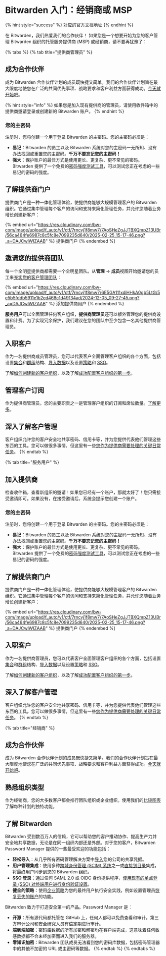 # Bitwarden 入门：经销商或 MSP

{% hint style="success" %}
对应的[官方文档地址](https://bitwarden.com/help/get-started-provider/)
{% endhint %}

在 Bitwarden，我们热爱我们的合作伙伴！ 如果您是一个想要开始为您的客户管理 Bitwarden 组织的托管服务提供商 (MSP) 或经销商，请不要再犹豫了：

{% tabs %}
{% tab title="提供商管理员" %}
## 成为合作伙伴 <a href="#become-a-partner" id="become-a-partner"></a>

成为 Bitwarden 合作伙伴计划的成员既快捷又简单。我们的合作伙伴计划旨在最大限度地使您在广泛的共同优先事项、战略要求和客户利益方面获得成功。[今天就开始吧](https://bitwarden.com/partners/become-a-partner/)。

{% hint style="info" %}
如果您是加入现有提供商的管理员，请使用收件箱中的提供商邀请登录或创建新的 Bitwarden 账户。
{% endhint %}

### 您的主密码 <a href="#your-master-password" id="your-master-password"></a>

注册时，您将创建一个用于登录 Bitwarden 的主密码。您的主密码必须是：

* **易记**：Bitwarden 的员工以及 Bitwarden 系统对您的主密码一无所知、没有办法找回或重置您的主密码。**千万不要忘记您的主密码！**
* **强大**：保护账户的最佳方式是使用更长、更复杂、更不常见的密码。Bitwarden 提供了一个免费的[密码强度测试工具](https://bitwarden.com/password-strength/)，可以测试您正在考虑的一些易记的密码的强度。

## 了解提供商门户 <a href="#get-to-know-the-provider-portal" id="get-to-know-the-provider-portal"></a>

提供商门户是一种一体化管理体验，使提供商能够大规模管理客户的 Bitwarden 组织。它通过集中管理每个客户的访问和支持来简化管理任务，并允许您随着业务增长创建新客户：

{% embed url="https://res.cloudinary.com/bw-com/image/upload/f_auto/v1/ctf/7rncvj1f8mw7/7AoSHeZgJJTBXQmpZ13UBr/56ca464fe6987c8c5fc8e7099235d640/2025-02-25_15-17-46.png?_a=DAJCwlWIZAAB" %}
提供商门户
{% endembed %}

## 邀请您的提供商团队 <a href="#invite-your-provider-team" id="invite-your-provider-team"></a>

每一个全明星提供商都需要一个全明星团队。从**管理** → **成员**视图开始邀请您的员工来[充实您的客户管理团队](../provider-portal/provider-users.md#onboard-provider-users)：

{% embed url="https://res.cloudinary.com/bw-com/image/upload/f_auto/v1/ctf/7rncvj1f8mw7/6E5GA111xdiHHkA0gb5LtG/5e5b5fddb5911e1b2ed468c1d49134ad/2024-12-05_09-27-45.png?_a=DAJCwlWIZAAB" %}
添加提供商用户
{% endembed %}

**服务用户**可以全面管理任何客户组织，**提供商管理员**还可以额外管理您的提供商设置和计费。为了实现冗余保护，我们建议在您的团队中至少包含一名其他提供商管理员。

## 入职客户 <a href="#onboard-clients" id="onboard-clients"></a>

作为一名提供商成员管理员，您可以代表客户全面管理客户组织的各个方面，包括设置[集合](../admin-console/manage-shared-items/collections/about-collections.md)和[群组](../admin-console/manage-members/groups.md)结构、[导入数据](../admin-console/manage-shared-items/import-organization-items/import-data-to-an-organization.md)以及设置[策略](../admin-console/manage-shared-items/enterprise-policies.md)和 [SSO](../login-with-sso/about-login-with-sso.md)。

了解[如何创建新的客户组织](../provider-portal/start-a-client-organization.md)，以及了解[成功配置客户组织的第一步](../provider-portal/start-a-client-organization.md#initial-setup-procedure)。

## 管理客户订阅 <a href="#manage-client-subscriptions" id="manage-client-subscriptions"></a>

作为提供商管理员，您的主要职责之一是管理客户组织的订阅和席位数量。[了解更多](../provider-portal/provider-billing.md)。

## 深入了解客户管理 <a href="#dig-into-client-administration" id="dig-into-client-administration"></a>

客户组织允许您的客户安全地共享密码、信用卡等，并为您提供代表他们管理这些东西的工具。您可以做很多事情，但这里有一些[您作为提供商需要处理的关键日常任务](../provider-portal/ongoing-administration.md)。
{% endtab %}

{% tab title="服务用户" %}
## 加入提供商 <a href="#join-your-provider" id="join-your-provider"></a>

检查收件箱，查看新组织的邀请！如果您已经有一个账户，那就太好了！您只需接受邀请即可。如果没有，在接受邀请后，系统会提示您创建一个账户。

### 您的主密码 <a href="#your-master-password" id="your-master-password"></a>

注册时，您将创建一个用于登录 Bitwarden 的主密码。您的主密码必须是：

* **易记**：Bitwarden 的员工以及 Bitwarden 系统对您的主密码一无所知、没有办法找回或重置您的主密码。**千万不要忘记您的主密码！**
* **强大**：保护账户的最佳方式是使用更长、更复杂、更不常见的密码。Bitwarden 提供了一个免费的[密码强度测试工具](https://bitwarden.com/password-strength/)，可以测试您正在考虑的一些易记的密码的强度。

## 了解提供商门户 <a href="#get-to-know-the-provider-portal" id="get-to-know-the-provider-portal"></a>

提供商门户是一种一体化管理体验，使提供商能够大规模管理客户的 Bitwarden 组织。它通过集中管理每个客户的访问和支持来简化管理任务，并允许您随着业务增长创建新客户：

{% embed url="https://res.cloudinary.com/bw-com/image/upload/f_auto/v1/ctf/7rncvj1f8mw7/7AoSHeZgJJTBXQmpZ13UBr/56ca464fe6987c8c5fc8e7099235d640/2025-02-25_15-17-46.png?_a=DAJCwlWIZAAB" %}
提供商门户
{% endembed %}

## 入职客户 <a href="#onboard-clients" id="onboard-clients"></a>

作为一名提供商管理员​​，您可以代表客户全面管理客户组织的各个方面，包括设置[集合](../admin-console/manage-shared-items/collections/about-collections.md)和[群组](../admin-console/manage-members/groups.md)结构、[导入数据](../admin-console/manage-shared-items/import-organization-items/import-data-to-an-organization.md)以及设置[策略](../admin-console/manage-shared-items/enterprise-policies.md)和 [SSO](../login-with-sso/about-login-with-sso.md)。

了解[如何创建新的客户组织](../provider-portal/start-a-client-organization.md)，以及了解[成功配置客户组织的第一步](../provider-portal/start-a-client-organization.md#initial-setup-procedure)。

## 深入了解客户管理 <a href="#dig-into-client-administration" id="dig-into-client-administration"></a>

客户组织允许您的客户安全地共享密码、信用卡等，并为您提供代表他们管理这些东西的工具。您可以做很多事情，但这里有一些[您作为提供商需要处理的关键日常任务](../provider-portal/ongoing-administration.md)。
{% endtab %}

{% tab title="经销商" %}
## 成为合作伙伴 <a href="#become-a-partner" id="become-a-partner"></a>

成为 Bitwarden 合作伙伴计划的成员既快捷又简单。我们的合作伙伴计划旨在最大限度地使您在广泛的共同优先事项、战略要求和客户利益方面获得成功。[今天就开始吧](https://bitwarden.com/partners/become-a-partner/)。

## 熟悉组织类型 <a href="#get-acquainted-with-organization-types" id="get-acquainted-with-organization-types"></a>

作为经销商，您的大多数客户都会推行团队组织或企业组织。使用我们的[比较图表](../plans-and-pricing/password-manager/about-bitwarden-plans.md#compare-business-plans)了解每种计划的独特功能。

## 了解 Bitwarden <a href="#learn-about-bitwarden" id="learn-about-bitwarden"></a>

Bitwarden 受到数百万人的信赖，它可以帮助您的客户推动协作、提高生产力并安全地共享数据，无论是在同一组织内部还是外部。对于您的客户，Bitwarden Password Manager 提供的一些最受欢迎的功能包括：

* **轻松导入**：从几乎所有密码管理解决方案中[导入](../admin-console/manage-shared-items/import-organization-items/import-data-to-an-organization.md)您的公司的共享凭据。
* **用户管理集成**：使用多种[跨域身份管理 (SCIM) 系统](../admin-console/manage-members/scim/about-scim.md)之一或[直接到目录](../admin-console/manage-members/directory-connector/about-directory-connector.md)集成，将最终用户同步到您的 Bitwarden 组织。
* **SSO 登录**：通过任何 SAML 2.0 或 OIDC 身份提供程序，[使用现有的单点登录 (SSO) 对终端用户进行身份验证设置](../login-with-sso/about-login-with-sso.md)。
* **健全的策略**：使用[企业策略](../admin-console/manage-shared-items/enterprise-policies.md)为您的最终用户执行安全实践，例如设置管理员[恢复丢失的账户](../admin-console/manage-members/account-recovery.md)的功能。

Bitwarden 致力于打造安全第一的产品。Password Manager 是：

* **开源**：所有源代码都托管在 GitHub 上，任何人都可以免费查看和审计。第三方审计公司和安全研究人员有偿定期进行审计。
* **端到端加密**：密码库数据的所有加密和解密均在客户端完成，这意味着任何敏感数据都不会未经加密而进入我们的服务器。
* **零知识加密**：Bitwarden 团队成员无法看到您的密码库数据，包括密码管理器中的其他不加密的 URL 或主密码等数据。
{% endtab %}
{% endtabs %}
